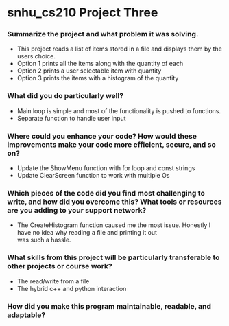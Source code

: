 # snhu_cs210 Project Three

### Summarize the project and what problem it was solving.
  * This project reads a list of items stored in a file and displays them by the users choice.   
  * Option 1 prints all the items along with the quantity of each
  * Option 2 prints a user selectable item with quantity
  * Option 3 prints the items with a histogram of the quantity 

### What did you do particularly well?   
  * Main loop is simple and most of the functionality is pushed to functions.   
  * Separate function to handle user input

### Where could you enhance your code? How would these improvements make your code more efficient, secure, and so on?   
  * Update the ShowMenu function with for loop and const strings
  * Update ClearScreen function to work with multiple Os

### Which pieces of the code did you find most challenging to write, and how did you overcome this? What tools or resources are you adding to your support network?   
  * The CreateHistogram function caused me the most issue. Honestly I have no idea why reading a file and printing it out   
  was such a hassle.   

### What skills from this project will be particularly transferable to other projects or course work?   
  * The read/write from a file   
  * The hybrid c++ and python interaction

### How did you make this program maintainable, readable, and adaptable?
